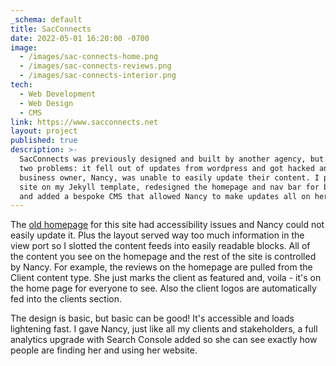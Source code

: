 ```yaml
---
_schema: default
title: SacConnects
date: 2022-05-01 16:20:00 -0700
image:
  - /images/sac-connects-home.png
  - /images/sac-connects-reviews.png
  - /images/sac-connects-interior.png
tech:
  - Web Development
  - Web Design
  - CMS
link: https://www.sacconnects.net
layout: project
published: true
description: >-
  SacConnects was previously designed and built by another agency, but it had
  two problems: it fell out of updates from wordpress and got hacked and the
  business owner, Nancy, was unable to easily update their content. I put the
  site on my Jekyll template, redesigned the homepage and nav bar for better UX,
  and added a bespoke CMS that allowed Nancy to make updates all on her own. 
---
```

The [old homepage](https://web.archive.org/web/20190112080425/https://www.sacconnects.net/) for this site had accessibility issues and Nancy could not easily update it. Plus the layout served way too much information in the view port so I slotted the content feeds into easily readable blocks. All of the content you see on the homepage and the rest of the site is controlled by Nancy. For example, the reviews on the homepage are pulled from the Client content type. She just marks the client as featured and, voila - it's on the home page for everyone to see. Also the client logos are automatically fed into the clients section.&nbsp;

The design is basic, but basic can be good! It's accessible and loads lightening fast. I gave Nancy, just like all my clients and stakeholders, a full analytics upgrade with Search Console added so she can see exactly how people are finding her and using her website.&nbsp; &nbsp;